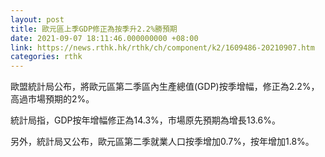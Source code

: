 ```yaml
---
layout: post
title: 歐元區上季GDP修正為按季升2.2%勝預期
date: 2021-09-07 18:11:46.000000000 +08:00
link: https://news.rthk.hk/rthk/ch/component/k2/1609486-20210907.htm
categories: rthk
---
```


歐盟統計局公布，將歐元區第二季區內生產總值(GDP)按季增幅，修正為2.2%，高過市場預期的2%。

統計局指，GDP按年增幅修正為14.3%，市場原先預期為增長13.6%。

另外，統計局又公布，歐元區第二季就業人口按季增加0.7%，按年增加1.8%。
